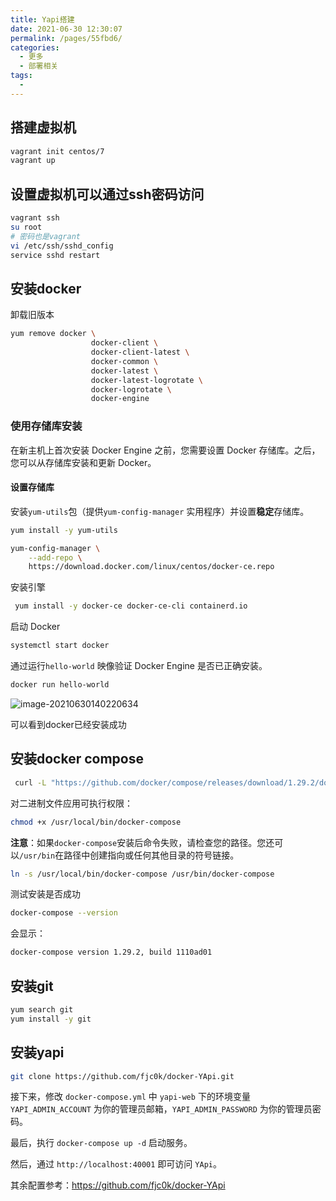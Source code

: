 ```yaml
---
title: Yapi搭建
date: 2021-06-30 12:30:07
permalink: /pages/55fbd6/
categories:
  - 更多
  - 部署相关
tags:
  - 
---
```

## 搭建虚拟机

```bash
vagrant init centos/7
vagrant up
```

## 设置虚拟机可以通过ssh密码访问

```bash
vagrant ssh
su root
# 密码也是vagrant
vi /etc/ssh/sshd_config
service sshd restart
```



## 安装docker

卸载旧版本

```bash
yum remove docker \
                  docker-client \
                  docker-client-latest \
                  docker-common \
                  docker-latest \
                  docker-latest-logrotate \
                  docker-logrotate \
                  docker-engine
```

### 使用存储库安装

在新主机上首次安装 Docker Engine 之前，您需要设置 Docker 存储库。之后，您可以从存储库安装和更新 Docker。

#### 设置存储库

安装`yum-utils`包（提供`yum-config-manager` 实用程序）并设置**稳定**存储库。

```bash
yum install -y yum-utils

yum-config-manager \
    --add-repo \
    https://download.docker.com/linux/centos/docker-ce.repo
```

安装引擎

```bash
 yum install -y docker-ce docker-ce-cli containerd.io
```

启动 Docker

```bash
systemctl start docker
```

通过运行`hello-world` 映像验证 Docker Engine 是否已正确安装。

```bash
docker run hello-world
```

![image-20210630140220634](https://gitee.com/SaulJWu/blog-images/raw/master/images/20210630140220.png)

可以看到docker已经安装成功

## 安装docker compose

```bash
 curl -L "https://github.com/docker/compose/releases/download/1.29.2/docker-compose-$(uname -s)-$(uname -m)" -o /usr/local/bin/docker-compose
```

对二进制文件应用可执行权限：

```bash
chmod +x /usr/local/bin/docker-compose
```

**注意**：如果`docker-compose`安装后命令失败，请检查您的路径。您还可以`/usr/bin`在路径中创建指向或任何其他目录的符号链接。

```bash
ln -s /usr/local/bin/docker-compose /usr/bin/docker-compose
```

测试安装是否成功

```bash
docker-compose --version
```

会显示：

```txt
docker-compose version 1.29.2, build 1110ad01
```

## 安装git

```bash
yum search git
yum install -y git
```

## 安装yapi

```bash
git clone https://github.com/fjc0k/docker-YApi.git
```

接下来，修改 `docker-compose.yml` 中 `yapi-web` 下的环境变量 `YAPI_ADMIN_ACCOUNT` 为你的管理员邮箱，`YAPI_ADMIN_PASSWORD` 为你的管理员密码。

最后，执行 `docker-compose up -d` 启动服务。

然后，通过 `http://localhost:40001` 即可访问 `YApi`。

其余配置参考：https://github.com/fjc0k/docker-YApi
